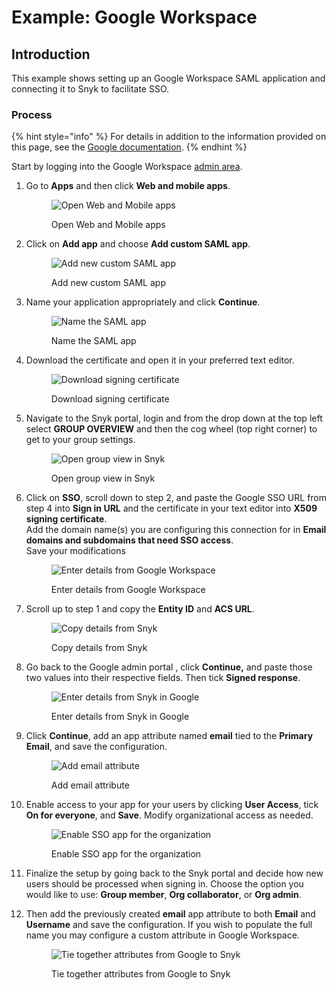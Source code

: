 # Example: Google Workspace

## Introduction

This example shows setting up an Google Workspace SAML application and connecting it to Snyk to facilitate SSO.

### Process

{% hint style="info" %}
For details in addition to the information provided on this page, see the [Google documentation](https://support.google.com/a/answer/6087519).
{% endhint %}

Start by logging into the Google Workspace [admin area](https://admin.google.com).

1.  Go to **Apps** and then click **Web and mobile apps**.

    <figure><img src="../../../.gitbook/assets/1 (1) (2) (1) (1) (1) (1) (1) (1) (1) (1) (1) (1) (1) (1) (1) (1) (1) (1) (1) (1) (1) (1) (1) (1).png" alt="Open Web and Mobile apps"><figcaption><p>Open Web and Mobile apps</p></figcaption></figure>
2.  Click on **Add app** and choose **Add custom SAML app**.

    <figure><img src="../../../.gitbook/assets/2.png" alt="Add new custom SAML app"><figcaption><p>Add new custom SAML app</p></figcaption></figure>
3.  Name your application appropriately and click **Continue**.

    <figure><img src="../../../.gitbook/assets/3 (4).png" alt="Name the SAML app"><figcaption><p>Name the SAML app</p></figcaption></figure>
4.  Download the certificate and open it in your preferred text editor.

    <figure><img src="../../../.gitbook/assets/4 (1) (1) (1).png" alt="Download signing certificate"><figcaption><p>Download signing certificate</p></figcaption></figure>
5.  Navigate to the Snyk portal, login and from the drop down at the top left select **GROUP OVERVIEW** and then the cog wheel (top right corner) to get to your group settings.

    <figure><img src="../../../.gitbook/assets/1 (1) (1) (1) (1) (1) (1) (1) (1) (1) (1) (1) (1) (1) (1) (1) (1) (1) (1) (1) (1) (1) (1) (1) (1) (1) (1) (1) (2).png" alt="Open group view in Snyk"><figcaption><p>Open group view in Snyk</p></figcaption></figure>
6.  Click on **SSO**, scroll down to step 2, and paste the Google SSO URL from step 4 into **Sign in URL** and the certificate in your text editor into **X509 signing certificate**.\
    Add the domain name(s) you are configuring this connection for in **Email domains and subdomains that need SSO access**.\
    Save your modifications

    <figure><img src="../../../.gitbook/assets/6 (2) (1) (1) (1) (1) (1) (1) (1) (1) (1).png" alt="Enter details from Google Workspace"><figcaption><p>Enter details from Google Workspace</p></figcaption></figure>
7.  Scroll up to step 1 and copy the **Entity ID** and **ACS URL**.

    <figure><img src="../../../.gitbook/assets/7 (1).png" alt="Copy details from Snyk"><figcaption><p>Copy details from Snyk</p></figcaption></figure>
8.  Go back to the Google admin portal , click **Continue,** and paste those two values into their respective fields. Then tick **Signed response**.

    <figure><img src="../../../.gitbook/assets/8 (3).png" alt="Enter details from Snyk in Google"><figcaption><p>Enter details from Snyk in Google</p></figcaption></figure>
9.  Click **Continue**, add an app attribute named **email** tied to the **Primary Email**, and save the configuration.

    <figure><img src="../../../.gitbook/assets/9 (3) (1) (1) (1) (1) (1) (1).png" alt="Add email attribute"><figcaption><p>Add email attribute</p></figcaption></figure>
10. Enable access to your app for your users by clicking **User Access**, tick **On for everyone**, and **Save**. Modify organizational access as needed.

    <figure><img src="../../../.gitbook/assets/10 (1).png" alt="Enable SSO app for the organization"><figcaption><p>Enable SSO app for the organization</p></figcaption></figure>
11. Finalize the setup by going back to the Snyk portal and decide how new users should be processed when signing in. Choose the option you would like to use: **Group member**, **Org collaborator**, or **Org admin**.
12. Then add the previously created **email** app attribute to both **Email** and **Username** and save the configuration. If you wish to populate the full name you may configure a custom attribute in Google Workspace.

    <figure><img src="../../../.gitbook/assets/11.png" alt="Tie together attributes from Google to Snyk"><figcaption><p>Tie together attributes from Google to Snyk</p></figcaption></figure>
